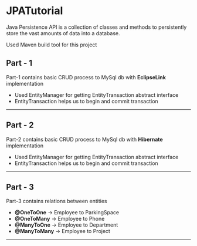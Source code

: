 # JPATutorial
Java Persistence API is a collection of classes and methods to persistently store the vast amounts of data into a database.

Used Maven build tool for this project

<h2>Part - 1</h2>
Part-1 contains basic CRUD process to MySql db with <b>EclipseLink</b> implementation
<ul>
  <li>Used EntityManager for getting EntityTransaction abstract interface</li>
  <li>EntityTransaction helps us to begin and commit transaction </li>
</ul>
<hr>
<h2>Part - 2</h2>
Part-2 contains basic CRUD process to MySql db with <b>Hibernate</b> implementation
<ul>
  <li>Used EntityManager for getting EntityTransaction abstract interface</li>
  <li>EntityTransaction helps us to begin and commit transaction </li>
</ul>
<hr>
<h2>Part - 3</h2>
Part-3 contains relations between entities
<ul>
  <li> <b>@OneToOne</b> -> Employee to ParkingSpace </li>
  <li> <b>@OneToMany</b> -> Employee to Phone  </li>
  <li> <b>@ManyToOne</b> -> Employee to Department </li>
  <li> <b>@ManyToMany</b> -> Employee to Project </li>
</ul>
<hr>
